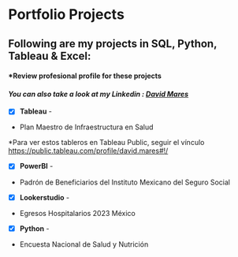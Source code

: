 # Portfolio Projects
## Following are my projects in SQL, Python, Tableau & Excel: <br />
#### *Review profesional profile for these projects
#### *You can also take a look at my Linkedin : [David Mares](https://www.linkedin.com/in/davidmaressilva/)* <br />



- [x] **Tableau** - 
- Plan Maestro de Infraestructura en Salud

*Para ver estos tableros en Tableau Public, seguir el vínculo https://public.tableau.com/profile/david.mares#!/

- [x] **PowerBI** - 
- Padrón de Beneficiarios del Instituto Mexicano del Seguro Social


- [x] **Lookerstudio** - 
- Egresos Hospitalarios 2023 México


- [x] **Python** - 
- Encuesta Nacional de Salud y Nutrición